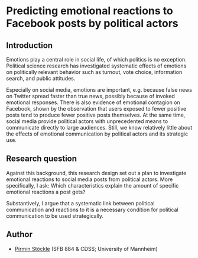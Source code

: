 # Predicting emotional reactions to Facebook posts by political actors

## Introduction

Emotions play a central role in social life, of which politics is no exception. Political science research has investigated systematic effects of emotions on politically relevant behavior such as turnout, vote choice, information search, and public attitudes.

Especially on social media, emotions are important, e.g. because false news on Twitter spread faster than true news, possibly because of invoked emotional responses. There is also evidence of emotional contagion on Facebook, shown by the observation that users exposed to fewer positive posts tend to produce fewer positive posts themselves. At the same time, social media provide political actors with unprecedented means to communicate directly to large audiences. Still, we know relatively little about the effects of emotional communication by political actors and its strategic use.

## Research question

Against this background, this research design set out a plan to investigate emotional reactions to social media posts from political actors. More specifically, I ask: Which characteristics explain the amount of specific emotional reactions a post gets?

Substantively, I argue that a systematic link between political communication and reactions to it is a necessary condition for political communication to be used strategically.


## Author
- [Pirmin Stöckle](https://gess.uni-mannheim.de/doctoral-programs/social-and-behavioral-sciences-cdss/students/people/show/pirmin-stoeckle.html) (SFB 884 & CDSS; University of Mannheim)
